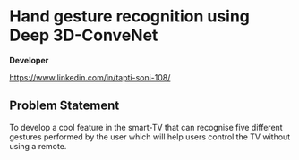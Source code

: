 Hand gesture recognition using Deep 3D-ConveNet
===


**Developer**

https://www.linkedin.com/in/tapti-soni-108/

**Problem Statement**
---

To develop a cool feature in the smart-TV that can recognise five different gestures performed by the user which will help users control the TV without using a remote.
